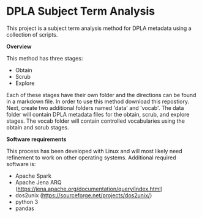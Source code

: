 # DPLA Subject Term Analysis
This project is a subject term analysis method for DPLA metadata using a collection of scripts.

**Overview**

This method has three stages:

- Obtain
- Scrub
- Explore

Each of these stages have their own folder and the directions can be found in a markdown file. In order to use this method download this repostiory. Next, create two additional folders named 'data' and 'vocab'. The data folder will contain DPLA metadata files for the obtain, scrub, and explore stages. The vocab folder will contain controlled vocabularies using the obtain and scrub stages.

**Software requirements**

This process has been developed with Linux and will most likely need refinement to work on other operating systems. Additional required software is:
* Apache Spark
* Apache Jena ARQ (https://jena.apache.org/documentation/query/index.html)
* dos2unix (https://sourceforge.net/projects/dos2unix/)
* python 3
* pandas

